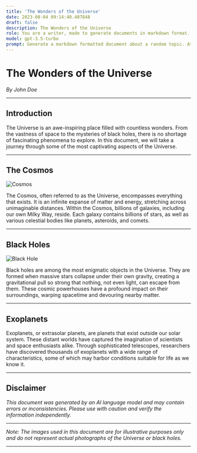 ```yaml
---
title: 'The Wonders of the Universe'
date: 2023-08-04 09:14:40.407848
draft: false
description: The Wonders of the Universe
role: You are a writer, made to generate documents in markdown format. It is very important that all of the documents you generate are in valid markdown format.
model: gpt-3.5-turbo
prompt: Generate a markdown formatted document about a random topic. At the bottom, include a disclaimer explaining that the document was generated by you. The first line of the document should be the title. Make sure that the entire document is in proper markdown format, using a mix of various tags to make the document visually appealing.
---
```


# The Wonders of the Universe

*By John Doe*

---

## Introduction 
The Universe is an awe-inspiring place filled with countless wonders. From the vastness of space to the mysteries of black holes, there is no shortage of fascinating phenomena to explore. In this document, we will take a journey through some of the most captivating aspects of the Universe.

---

## The Cosmos

![Cosmos](https://example.com/cosmos.jpg)

The Cosmos, often referred to as the Universe, encompasses everything that exists. It is an infinite expanse of matter and energy, stretching across unimaginable distances. Within the Cosmos, billions of galaxies, including our own Milky Way, reside. Each galaxy contains billions of stars, as well as various celestial bodies like planets, asteroids, and comets.

---

## Black Holes

![Black Hole](https://example.com/black-hole.jpg)

Black holes are among the most enigmatic objects in the Universe. They are formed when massive stars collapse under their own gravity, creating a gravitational pull so strong that nothing, not even light, can escape from them. These cosmic powerhouses have a profound impact on their surroundings, warping spacetime and devouring nearby matter.

---

## Exoplanets

Exoplanets, or extrasolar planets, are planets that exist outside our solar system. These distant worlds have captured the imagination of scientists and space enthusiasts alike. Through sophisticated telescopes, researchers have discovered thousands of exoplanets with a wide range of characteristics, some of which may harbor conditions suitable for life as we know it.

---

## Disclaimer

*This document was generated by an AI language model and may contain errors or inconsistencies. Please use with caution and verify the information independently.*

---

*Note: The images used in this document are for illustrative purposes only and do not represent actual photographs of the Universe or black holes.*

---